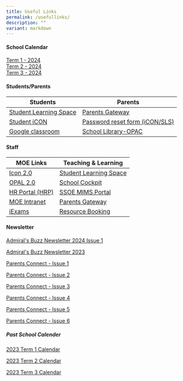 ```yaml
---
title: Useful Links
permalink: /usefullinks/
description: ""
variant: markdown
---
```

#### School Calendar
[Term 1 - 2024](/files/GO%20PDF/2024_Term_1_Calendar.pdf) <br>
[Term 2 - 2024](/files/GO%20PDF/2024_Term_2_Calendar__Revised_.pdf)<br>
[Term 3 - 2024](/files/GO%20PDF/2024_Term_3_Calendar.pdf)

#### Students/Parents

| Students | Parents| 
| ----------- | ----------- | 
| [Student Learning Space](https://vle.learning.moe.edu.sg/login)    | [Parents Gateway](https://pg.moe.edu.sg/)   |
 | [Student iCON](https://workspace.google.com/dashboard)     | [Password reset form (iCON/SLS)](https://forms.gle/bd2dREPKXXsBuiiq6)    |
 | [Google classroom](Workspace.google.com/dashboard)    |  [School Library-OPAC](https://schoolibrary.moe.edu.sg/admiraltypri/cgi-bin/spydus.exe/ENQ/WPAC/BIBENQ?QRY=06601%5C%3E%20(FILTER%3A%201%20%2B%20ITMFADTE%3A%20%22%3E%3DTHISMONTH(-4)%22%20)%20-%2006601%5C%3E%20(FILTER%3A%201%20%2B%20ITMFADTE%3A%20%22%3C%20THISMONTH(-4)%22)&amp;QRYTEXT=New%20Arrivals)   |
 
 
 
#### Staff


| MOE Links | Teaching &amp; Learning |
| -------- | -------- | 
| [Icon 2.0](https://icon.moe.edu.sg)     | [Student Learning Space](https://vle.learning.moe.edu.sg/login)    | 
| [OPAL 2.0](https://www.opal2.moe.edu.sg/app/learner)   | [School Cockpit](https://schoolcockpit.moe.gov.sg/)    | 
| [HR Portal (HRP)](https://www.hrp.gov.sg)    | [SSOE MIMS Portal](https://portal.mims.moe.gov.sg/idmdash)    | 
| [MOE Intranet](https://intranet.moe.gov.sg/)    | [Parents Gateway](https://pg.moe.edu.sg/)     | 
| [iExams](https://iexams.seab.gov.sg/sso/login?service=https%3A%2F%2Fiexams.seab.gov.sg%2Fsso%2Foauth2.0%2FcallbackAuthorize%3Fclient_id%3Diexams2-prod%26redirect_uri%3Dhttps%253A%252F%252Fiexams.seab.gov.sg%252Fiexams2%252Flogin%252Foauth2%252Fcode%252Fiexams2-prod%26response_type%3Dcode%26client_name%3DCasOAuthClient) | [Resource Booking](https://rbs.avero-tech.com/)    | 



#### Newsletter

[Admiral's Buzz Newsletter 2024 Issue 1](/files/Admiral_s_Buzz_Newsletter_2024_Issue_1.pdf)

[Admiral's Buzz Newsletter 2023](/files/admiral's%20buzz%20newsletter%202023.pdf)

[Parents Connect - Issue 1](/files/PARENTS%20CONNECT%20@%20ADPS%20Issue%201.pdf)

[Parents Connect - Issue 2](/files/Parents%20Connect%20@ADPS%20Issue%202.pdf)

[Parents Connect - Issue 3](/files/parents%20connect%20issue%203.pdf)

[Parents Connect - Issue 4](/files/parents%20connect%20issue%204.pdf)

[Parents Connect - Issue 5](/files/News%20Letters/Parents_connect_issue_5.pdf)

[Parents Connect - Issue 6](/files/News%20Letters/PARENTS_CONNECT_Issue6.pdf)



##### Past School Calender

[2023 Term 1 Calendar](/files/2023_0004b_2023%20Term1%20Calendar.pdf)

[2023 Term 2 Calendar](/files/2023%20term%202%20calendar.pdf)

[2023 Term 3 Calendar](/files/2023%20term%203%20calendar.pdf)